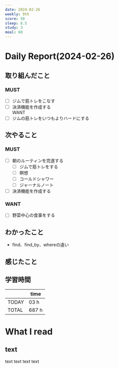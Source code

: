 ```yaml
---
date: 2024-02-26
weekly: 9th
score: 50
sleep: 8.5
study: 3
meal: 60
---
```

# Daily Report(2024-02-26)
## 取り組んだこと
### MUST
- [ ] ジムで筋トレをこなす  
- [ ] 決済機能を作成する  
WANT  
- [ ] ジムの筋トレをいつもよりハードにする
## 次やること
### MUST
- [ ] 朝のルーティンを完遂する
	- [ ] ジムで筋トレをする
	- [ ] 瞑想
	- [ ] コールドシャワー
	- [ ] ジャーナルノート
- [ ] 決済機能を作成する
### WANT  
- [ ] 野菜中心の食事をする
## わかったこと
- find、find_by、whereの違い
## 感じたこと

## 学習時間
|       | time  | 
| ----- | ----- |
| TODAY | 03 h   |
| TOTAL | 687 h |
# What I read
## text 
text text text text